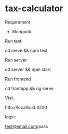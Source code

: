 # tax-calculator

Requirement
 
- Mongodb

Run test

cd serve && npm test

Run server

cd server && npm start

Run frontend

cd frontapp && ng serve

Visit

http://localhost:4200

login:

test@email.com/pass
